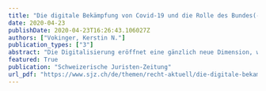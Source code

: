 ```yaml
---
title: "Die digitale Bekämpfung von Covid-19 und die Rolle des Bundes(-rates)"
date: 2020-04-23
publishDate: 2020-04-23T16:26:43.106027Z
authors: ["Vokinger, Kerstin N."]
publication_types: ["3"]
abstract: "Die Digitalisierung eröffnet eine gänzlich neue Dimension, wie eine Pandemie potenziell bekämpft werden kann und/oder wie die Umsetzung und Befolgung von staatlichen Massnahmen überprüft werden können. Diese reichen von der «Befähigung des Individuums» («citizen empowerment») an einem Ende bis zur «totalitären Überwachung» («totalitarian surveillance») am anderen Ende mit zahlreichen Abstufungen dazwischen. Die Staaten weltweit gehen dabei unterschiedlich mit den digitalen Möglichkeiten um."
featured: True
publication: "Schweizerische Juristen-Zeitung"
url_pdf: "https://www.sjz.ch/de/themen/recht-aktuell/die-digitale-bekampfung-von-covid-19-und-die-rolle-des-bundes-rates"
---
```

